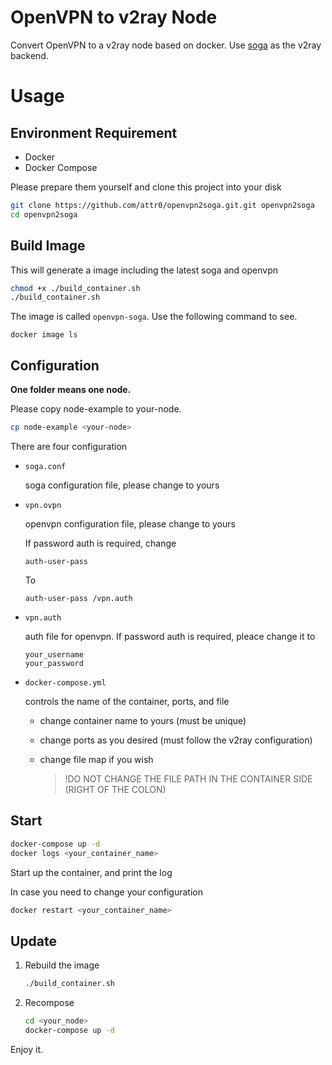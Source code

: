 # OpenVPN to v2ray Node

Convert OpenVPN to a v2ray node based on docker. Use [soga](https://github.com/vaxilu/soga) as the v2ray backend.



# Usage

## Environment Requirement

- Docker
- Docker Compose



Please prepare them yourself and clone this project into your disk

```bash
git clone https://github.com/attr0/openvpn2soga.git.git openvpn2soga
cd openvpn2soga
```



## Build Image

This will generate a image including the latest soga and openvpn

```bash
chmod +x ./build_container.sh
./build_container.sh
```



The image is called `openvpn-soga`. Use the following command to see.

```
docker image ls
```



## Configuration

**One folder means one node.**

Please copy node-example to your-node. 

```bash
cp node-example <your-node>
```



There are four configuration

- `soga.conf`

    soga configuration file, please change to yours

    

- `vpn.ovpn`

    openvpn configuration file, please change to yours

    If password auth is required, change

    ```
    auth-user-pass
    ```

    To

    ```
    auth-user-pass /vpn.auth
    ```

    

- `vpn.auth`

    auth file for openvpn. If password auth is required, pleace change it to

    ```
    your_username
    your_password
    ```

    

- `docker-compose.yml`

    controls the name of the container, ports, and file

    - change container name to yours (must be unique)

    - change ports as you desired (must follow the v2ray configuration)

    - change file map if you wish

        > !DO NOT CHANGE THE FILE PATH IN THE CONTAINER SIDE (RIGHT OF THE COLON)



## Start

```bash
docker-compose up -d
docker logs <your_container_name>
```

Start up the container, and print the log



In case you need to change your configuration

```bash
docker restart <your_container_name>
```



## Update

1. Rebuild the image

    ```bash
    ./build_container.sh
    ```

2. Recompose

    ```bash
    cd <your_node>
    docker-compose up -d
    ```

    



Enjoy it.
